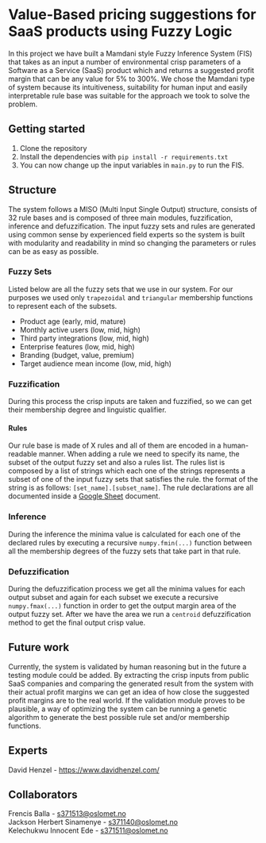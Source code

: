 # Value-Based pricing suggestions for SaaS products using Fuzzy Logic

In this project we have built a Mamdani style Fuzzy Inference System (FIS) that takes as an input a number of environmental crisp parameters of a Software as a Service (SaaS) product which and returns a suggested profit margin that can be any value for 5% to 300%. We chose the Mamdani type of system because its intuitiveness, suitability for human input and easily interpretable rule base was suitable for the approach we took to solve the problem.

## Getting started

1. Clone the repository
2. Install the dependencies with `pip install -r requirements.txt`
3. You can now change up the input variables in `main.py` to run the FIS.

## Structure

The system follows a MISO (Multi Input Single Output) structure, consists of 32 rule bases and is composed of three main modules, fuzzification, inference and defuzzification. The input fuzzy sets and rules are generated using common sense by experienced field experts so the system is built with modularity and readability in mind so changing the parameters or rules can be as easy as possible.

### Fuzzy Sets

Listed below are all the fuzzy sets that we use in our system. For our purposes we used only `trapezoidal` and `triangular` membership functions to represent each of the subsets.

* Product age (early, mid, mature)
* Monthly active users (low, mid, high)
* Third party integrations (low, mid, high)
* Enterprise features (low, mid, high)
* Branding (budget, value, premium)
* Target audience mean income (low, mid, high)

### Fuzzification

During this process the crisp inputs are taken and fuzzified, so we can get their membership degree and linguistic qualifier.

#### Rules

Our rule base is made of X rules and all of them are encoded in a human-readable manner. When adding a rule we need to specify its name, the subset of the output fuzzy set and also a rules list. The rules list is composed by a list of strings which each one of the strings represents a subset of one of the input fuzzy sets that satisfies the rule. the format of the string is as follows: `[set_name].[subset_name]`. The rule declarations are all documented inside a [Google Sheet](https://docs.google.com/spreadsheets/d/189TuTApM-iDm14cHHxfbSh8yGliFTGe7V4G-6Hky6bg/edit?usp=sharing) document. 

### Inference

During the inference the minima value is calculated for each one of the declared rules by executing a recursive `numpy.fmin(...)` function between all the membership degrees of the fuzzy sets that take part in that rule.

### Defuzzification

During the defuzzification process we get all the minima values for each output subset and again for each subset we execute a recursive `numpy.fmax(...)` function in order to get the output margin area of the output fuzzy set. After we have the area we run a `centroid` defuzzification method to get the final output crisp value.

## Future work

Currently, the system is validated by human reasoning but in the future a testing module could be added. By extracting the crisp inputs from public SaaS companies and comparing the generated result from the system with their actual profit margins we can get an idea of how close the suggested profit margins are to the real world. If the validation module proves to be plausible, a way of optimizing the system can be running a genetic algorithm to generate the best possible rule set and/or membership functions.

## Experts

David Henzel - https://www.davidhenzel.com/

## Collaborators

Frencis Balla - s371513@oslomet.no\
Jackson Herbert Sinamenye - s371140@oslomet.no\
Kelechukwu Innocent Ede - s371511@oslomet.no
